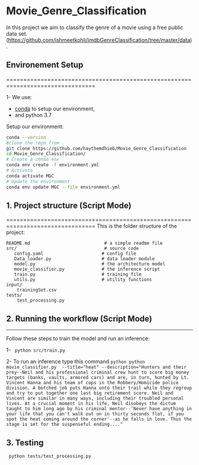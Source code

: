 # Movie_Genre_Classification
In this project we aim to classify the genre of a  movie using a free public data set. (https://github.com/ishmeetkohli/imdbGenreClassification/tree/master/data).
## Environement Setup
================================================================================

1- We use:
- [conda](https://docs.conda.io/projects/conda/en/latest/user-guide/install/index.html)
  to setup our environment,
- and python 3.7

Setup our environment:
```bash
conda --version
#clone the repo from
git clone https://github.com/haythemdhieb/Movie_Genre_Classification
cd Movie_Genre_Classification/
# Create a conda env
conda env create -f environment.yml
# Activate
conda activate MGC
# Update the environment
conda env update MGC --file environment.yml
```
## 1. Project structure (Script Mode)
================================================================================
This is the folder structure of the project:

```
README.md                            # a simple readme file
src/                                 # source code
   config.yaml                      # config file
   Data_loader.py                   # data loader module
   model.py                         # the architecture model
   movie_classifier.py              # the inference script
   train.py                         # training file
   utils.py                         # utility functions
input/
    trainingSet.csv
tests/
    test_processing.py

```

## 2. Running the workflow (Script Mode)
--------------------------------------------------------------------------------
Follow these steps to train the model and run an inference:

1- ``` python src/train.py```

2- To run an inference type this command
 ``` python python movie_classifier.py  --title="heat" --description="Hunters and their prey--Neil and his professional criminal crew hunt to score big money targets (banks, vaults, armored cars) and are, in turn, hunted by Lt. Vincent Hanna and his team of cops in the Robbery/Homicide police division. A botched job puts Hanna onto their trail while they regroup and try to put together one last big retirement score. Neil and Vincent are similar in many ways, including their troubled personal lives. At a crucial moment in his life, Neil disobeys the dictum taught to him long ago by his criminal mentor--'Never have anything in your life that you can't walk out on in thirty seconds flat, if you spot the heat coming around the corner'--as he falls in love. Thus the stage is set for the suspenseful ending...." ```

## 3. Testing
 ``` python tests/test_processing.py```
